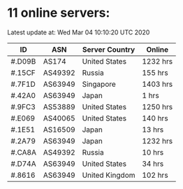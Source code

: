 # 11 online servers:

Latest update at: Wed Mar 04 10:10:20 UTC 2020

| ID | ASN | Server Country | Online |
| -- | --- | -------------- | ------ |
| #.D09B | AS174 | United States | 1232 hrs |
| #.15CF | AS49392 | Russia | 155 hrs |
| #.7F1D | AS63949 | Singapore | 1403 hrs |
| #.42A0 | AS63949 | Japan | 1 hrs |
| #.9FC3 | AS53889 | United States | 1250 hrs |
| #.E069 | AS40065 | United States | 140 hrs |
| #.1E51 | AS16509 | Japan | 13 hrs |
| #.2A79 | AS63949 | Japan | 1232 hrs |
| #.CA8A | AS49392 | Russia | 10 hrs |
| #.D74A | AS63949 | United States | 34 hrs |
| #.8616 | AS63949 | United Kingdom | 102 hrs |

